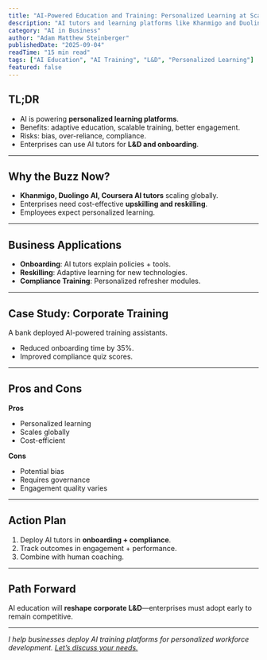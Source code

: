 ```yaml
---
title: "AI-Powered Education and Training: Personalized Learning at Scale"
description: "AI tutors and learning platforms like Khanmigo and Duolingo AI are transforming education. Learn how enterprises can apply them to workforce development."
category: "AI in Business"
author: "Adam Matthew Steinberger"
publishedDate: "2025-09-04"
readTime: "15 min read"
tags: ["AI Education", "AI Training", "L&D", "Personalized Learning"]
featured: false
---
```


## TL;DR
- AI is powering **personalized learning platforms**.  
- Benefits: adaptive education, scalable training, better engagement.  
- Risks: bias, over-reliance, compliance.  
- Enterprises can use AI tutors for **L&D and onboarding**.  

---

## Why the Buzz Now?

- **Khanmigo, Duolingo AI, Coursera AI tutors** scaling globally.  
- Enterprises need cost-effective **upskilling and reskilling**.  
- Employees expect personalized learning.  

---

## Business Applications

- **Onboarding**: AI tutors explain policies + tools.  
- **Reskilling**: Adaptive learning for new technologies.  
- **Compliance Training**: Personalized refresher modules.  

---

## Case Study: Corporate Training

A bank deployed AI-powered training assistants.  
- Reduced onboarding time by 35%.  
- Improved compliance quiz scores.  

---

## Pros and Cons

**Pros**  
- Personalized learning  
- Scales globally  
- Cost-efficient  

**Cons**  
- Potential bias  
- Requires governance  
- Engagement quality varies  

---

## Action Plan

1. Deploy AI tutors in **onboarding + compliance**.  
2. Track outcomes in engagement + performance.  
3. Combine with human coaching.  

---

## Path Forward

AI education will **reshape corporate L&D**—enterprises must adopt early to remain competitive.  

---

*I help businesses deploy AI training platforms for personalized workforce development. [Let’s discuss your needs.](/services/ai-consulting)*
